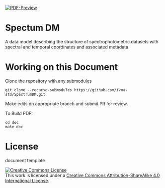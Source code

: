 [![PDF-Preview](https://img.shields.io/badge/PDF-Preview-blue)](https://github.com/ivoa-std/SpectrumDM/releases/download/auto-pdf-preview/Spectrum-draft.pdf)


# Spectum DM

A data model describing the structure of spectrophotometric datasets with spectral and temporal coordinates and associated metadata.

# Working on this Document

Clone the repository with any submodules

    git clone --recurse-submodules https://github.com/ivoa-std/SpectrumDM.git

Make edits on appropriate branch and submit PR for review.

To Build PDF:

    cd doc
    make doc

# License
document template

<a rel="license" href="http://creativecommons.org/licenses/by-sa/4.0/">
  <img alt="Creative Commons License" style="border-width:0" src="https://i.creativecommons.org/l/by-sa/4.0/88x31.png" /></a>
  <br />
  This work is licensed under a <a rel="license" href="http://creativecommons.org/licenses/by-sa/4.0/">
  Creative Commons Attribution-ShareAlike 4.0 International License</a>.
 
